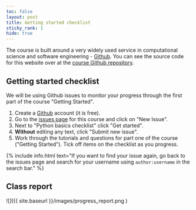 ```yaml
---
toc: false
layout: post
title: Getting started checklist
sticky_rank: 1
hide: true
---
```


The course is built around a very widely used service in computational science and software engineering - [Github](https://Github.com).
You can see the source code for this website over at the [course Github repository](https://github.com/nu-cem/CompPhys).

## Getting started checklist

We will be using Github issues to monitor your progress through the first part of the course "Getting Started".

1. Create a [Github](https://Github.com) account (it is free).
2. Go to the [issues page](https://github.com/nu-cem/CompPhys/issues) for this course and click on "New Issue".
3. Next to "Python basics checklist" click "Get started".
4. **Without** editing any text, click "Submit new issue".
5. Work through the tutorials and questions for part one of the course ("Getting Started"). Tick off items on the checklist as you progress.

{% include info.html text="If you want to find your issue again, go back to the issues page and search for your username using `author:username` in the search bar." %}

## Class report

![]({{ site.baseurl }}/images/progress_report.png )


